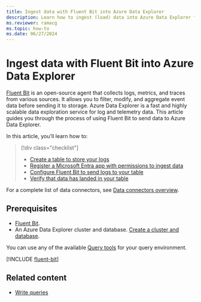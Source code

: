 ```yaml
---
title: Ingest data with Fluent Bit into Azure Data Explorer
description: Learn how to ingest (load) data into Azure Data Explorer from Fluent Bit.
ms.reviewer: ramacg
ms.topic: how-to
ms.date: 06/27/2024
---
```


# Ingest data with Fluent Bit into Azure Data Explorer

[Fluent Bit](https://github.com/fluent/fluent-bit/tree/master) is an open-source agent that collects logs, metrics, and traces from various sources. It allows you to filter, modify, and aggregate event data before sending it to storage. Azure Data Explorer is a fast and highly scalable data exploration service for log and telemetry data. This article guides you through the process of using Fluent Bit to send data to Azure Data Explorer.

In this article, you'll learn how to:

> [!div class="checklist"]
>
> * [Create a table to store your logs](#create-a-table-to-store-your-logs)
> * [Register a Microsoft Entra app with permissions to ingest data](#register-a-microsoft-entra-app-with-permissions-to-ingest-data)
> * [Configure Fluent Bit to send logs to your table](#configure-fluent-bit-to-send-logs-to-your-table)
> * [Verify that data has landed in your table](#verify-that-data-has-landed-in-your-table)

For a complete list of data connectors, see [Data connectors overview](connector-overview.md).

## Prerequisites

* [Fluent Bit](https://docs.fluentbit.io/manual/installation/getting-started-with-fluent-bit).
* An Azure Data Explorer cluster and database. [Create a cluster and database](create-cluster-and-database.md).

You can use any of the available [Query tools](integrate-query-overview.md&tabs=integrations) for your query environment.

[!INCLUDE [fluent-bit](includes/cross-repo/fluent-bit.md)]

## Related content

* [Write queries](kusto/query/tutorials/learn-common-operators.md)
